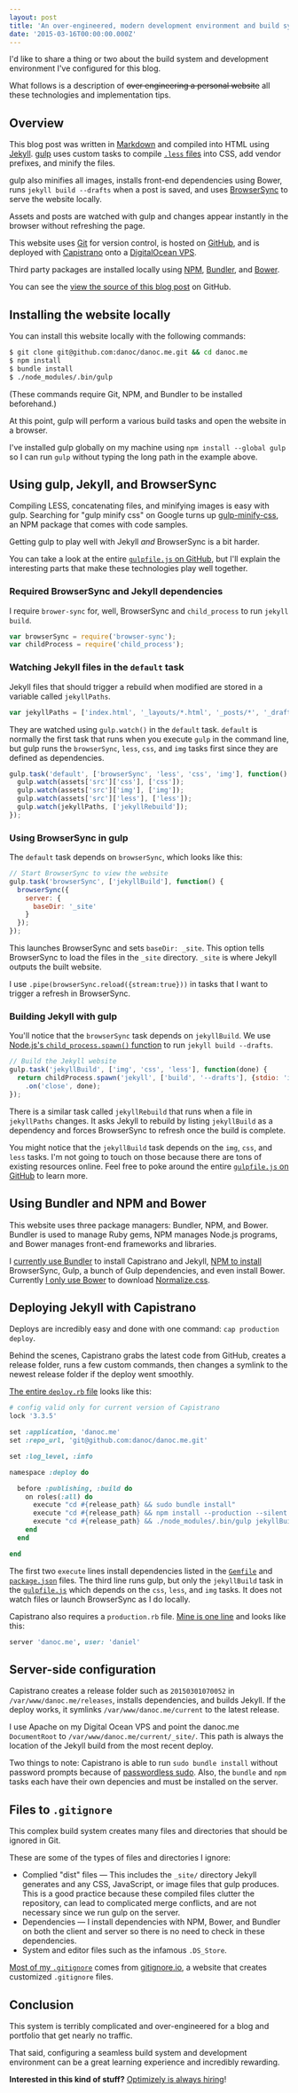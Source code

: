 ```yaml
---
layout: post
title: 'An over-engineered, modern development environment and build system'
date: '2015-03-16T00:00:00.000Z'
---
```


I'd like to share a thing or two about the build system and development environment I've configured for this blog.

What follows is a description of <s>over engineering a personal website</s> all these technologies and implementation tips.


## Overview

This blog post was written in [Markdown](http://daringfireball.net/projects/markdown/) and compiled into HTML using [Jekyll](http://jekyllrb.com/). [gulp](http://gulpjs.com/) uses custom tasks to compile [`.less` files](http://lesscss.org/) into CSS, add vendor prefixes, and minify the files.

gulp also minifies all images, installs front-end dependencies using Bower, runs `jekyll build --drafts` when a post is saved, and uses [BrowserSync](http://www.browsersync.io/) to serve the website locally.

Assets and posts are watched with gulp and changes appear instantly in the browser without refreshing the page.

This website uses [Git](http://git-scm.com/) for version control, is hosted on [GitHub](https://github.com/), and is deployed with [Capistrano](http://capistranorb.com/) onto a [DigitalOcean VPS](https://www.digitalocean.com/).

Third party packages are installed locally using [NPM](https://www.npmjs.com/), [Bundler](http://bundler.io/), and [Bower](http://bower.io/).

You can see the [view the source of this blog post](https://github.com/danoc/danoc.me/blob/master/_posts/2015-03-16-modern-build-system.md) on GitHub.


## Installing the website locally

You can install this website locally with the following commands:

```bash
$ git clone git@github.com:danoc/danoc.me.git && cd danoc.me
$ npm install
$ bundle install
$ ./node_modules/.bin/gulp
```

(These commands require Git, NPM, and Bundler to be installed beforehand.)

At this point, gulp will perform a various build tasks and open the website in a browser.

I've installed gulp globally on my machine using `npm install --global gulp` so I can run `gulp` without typing the long path in the example above.


## Using gulp, Jekyll, and BrowserSync

Compiling LESS, concatenating files, and minifying images is easy with gulp. Searching for "gulp minify css" on Google turns up [gulp-minify-css](https://www.npmjs.com/package/gulp-minify-css), an NPM package that comes with code samples.

Getting gulp to play well with Jekyll _and_ BrowserSync is a bit harder.

You can take a look at the entire [`gulpfile.js` on GitHub](https://github.com/danoc/danoc.me/blob/master/gulpfile.js), but I'll explain the interesting parts that make these technologies play well together.

### Required BrowserSync and Jekyll dependencies

I require `brower-sync` for, well, BrowserSync and `child_process` to run `jekyll build`.

```js
var browserSync = require('browser-sync');
var childProcess = require('child_process');
```

### Watching Jekyll files in the `default` task

Jekyll files that should trigger a rebuild when modified are stored in a variable called `jekyllPaths`.

```js
var jekyllPaths = ['index.html', '_layouts/*.html', '_posts/*', '_drafts/*'];
```

They are watched using `gulp.watch()` in the `default` task. `default` is normally the first task that runs when you execute `gulp` in the command line, but gulp runs the `browserSync`, `less`, `css`, and `img` tasks first since they are defined as dependencies.

```js
gulp.task('default', ['browserSync', 'less', 'css', 'img'], function() {
  gulp.watch(assets['src']['css'], ['css']);
  gulp.watch(assets['src']['img'], ['img']);
  gulp.watch(assets['src']['less'], ['less']);
  gulp.watch(jekyllPaths, ['jekyllRebuild']);
});
```

### Using BrowserSync in gulp

The `default` task depends on `browserSync`, which looks like this:

```js
// Start BrowserSync to view the website
gulp.task('browserSync', ['jekyllBuild'], function() {
  browserSync({
    server: {
      baseDir: '_site'
    }
  });
});
```

This launches BrowserSync and sets `baseDir: _site`. This option tells BrowserSync to load the files in the `_site` directory. `_site` is where Jekyll outputs the built website.

I use `.pipe(browserSync.reload({stream:true}))` in tasks that I want to trigger a refresh in BrowserSync.

### Building Jekyll with gulp

You'll notice that the `browserSync` task depends on `jekyllBuild`. We use [Node.js's `child_process.spawn()` function](http://nodejs.org/api/child_process.html#child_process_child_process_spawn_command_args_options) to run `jekyll build --drafts`.

```js
// Build the Jekyll website
gulp.task('jekyllBuild', ['img', 'css', 'less'], function(done) {
  return childProcess.spawn('jekyll', ['build', '--drafts'], {stdio: 'inherit'})
    .on('close', done);
});
```

There is a similar task called `jekyllRebuild` that runs when a file in `jekyllPaths` changes. It asks Jekyll to rebuild by listing `jekyllBuild` as a dependency and forces BrowserSync to refresh once the build is complete.

You might notice that the `jekyllBuild` task depends on the `img`, `css`, and `less` tasks. I'm not going to touch on those because there are tons of existing resources online. Feel free to poke around the entire [`gulpfile.js` on GitHub](https://github.com/danoc/danoc.me/blob/master/gulpfile.js) to learn more.


## Using Bundler and NPM and Bower

This website uses three package managers: Bundler, NPM, and Bower. Bundler is used to manage Ruby gems, NPM manages Node.js programs, and Bower manages front-end frameworks and libraries.

I [currently use Bundler](https://github.com/danoc/danoc.me/blob/master/Gemfile) to install Capistrano and Jekyll, [NPM to install](https://github.com/danoc/danoc.me/blob/master/package.json) BrowserSync, Gulp, a bunch of Gulp dependencies, and even install Bower. Currently [I only use Bower](https://github.com/danoc/danoc.me/blob/master/bower.json) to download [Normalize.css](https://github.com/necolas/normalize.css/).


## Deploying Jekyll with Capistrano

Deploys are incredibly easy and done with one command: `cap production deploy`.

Behind the scenes, Capistrano grabs the latest code from GitHub, creates a release folder, runs a few custom commands, then changes a symlink to the newest release folder if the deploy went smoothly.

[The entire `deploy.rb` file](https://github.com/danoc/danoc.me/blob/master/config/deploy.rb) looks like this:

```ruby
# config valid only for current version of Capistrano
lock '3.3.5'

set :application, 'danoc.me'
set :repo_url, 'git@github.com:danoc/danoc.me.git'

set :log_level, :info

namespace :deploy do

  before :publishing, :build do
    on roles(:all) do
      execute "cd #{release_path} && sudo bundle install"
      execute "cd #{release_path} && npm install --production --silent --no-spin"
      execute "cd #{release_path} && ./node_modules/.bin/gulp jekyllBuild"
    end
  end

end
```

The first two `execute` lines install dependencies listed in the [`Gemfile`](https://github.com/danoc/danoc.me/blob/master/Gemfile) and [`package.json`](https://github.com/danoc/danoc.me/blob/master/package.json) files. The third line runs gulp, but only the `jekyllBuild` task in the [`gulpfile.js`](https://github.com/danoc/danoc.me/blob/master/gulpfile.js) which depends on the `css`, `less`, and `img` tasks. It does not watch files or launch BrowserSync as I do locally.

Capistrano also requires a `production.rb` file. [Mine is one line](https://github.com/danoc/danoc.me/blob/master/config/deploy/production.rb) and looks like this:

```ruby
server 'danoc.me', user: 'daniel'
```

## Server-side configuration

Capistrano creates a release folder such as `20150301070052` in `/var/www/danoc.me/releases`, installs dependencies, and builds Jekyll. If the deploy works, it symlinks `/var/www/danoc.me/current` to the latest release.

I use Apache on my Digital Ocean VPS and point the danoc.me `DocumentRoot` to `/var/www/danoc.me/current/_site/`. This path is always the location of the Jekyll build from the most recent deploy.

Two things to note: Capistrano is able to run `sudo bundle install` without password prompts because of [passwordless sudo](http://capistranorb.com/documentation/getting-started/authentication-and-authorisation/#authorisation). Also, the `bundle` and `npm` tasks each have their own depencies and must be installed on the server.


## Files to `.gitignore`

This complex build system creates many files and directories that should be ignored in Git.

These are some of the types of files and directories I ignore:

* Complied "dist" files &mdash; This includes the `_site/` directory Jekyll generates and any CSS, JavaScript, or image files that gulp produces. This is a good practice because these compiled files clutter the repository, can lead to complicated merge conflicts, and are not necessary since we run gulp on the server.
* Dependencies &mdash; I install dependencies with NPM, Bower, and Bundler on both the client and server so there is no need to check in these dependencies.
* System and editor files such as the infamous `.DS_Store`.

[Most of my `.gitignore`](https://github.com/danoc/danoc.me/blob/master/.gitignore) comes from [gitignore.io](https://www.gitignore.io/), a website that creates customized `.gitignore` files.


## Conclusion

This system is terribly complicated and over-engineered for a blog and portfolio that get nearly no traffic.

That said, configuring a seamless build system and development environment can be a great learning experience and incredibly rewarding.

**Interested in this kind of stuff?** [Optimizely is always hiring](http://grnh.se/q6p0dk)!
